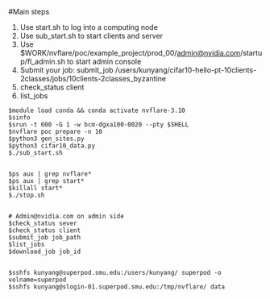 
#Main steps 
1. Use start.sh to log into a computing node 
2. Use sub_start.sh to start clients and server 
3. Use $WORK/nvflare/poc/example_project/prod_00/admin@nvidia.com/startup/fl_admin.sh to start admin console 
4. Submit your job: submit_job /users/kunyang/cifar10-hello-pt-10clients-2classes/jobs/10clients-2classes_byzantine 
5. check_status client
6. list_jobs 


```shell
$module load conda && conda activate nvflare-3.10
$sinfo
$srun -t 600 -G 1 -w bcm-dgxa100-0020 --pty $SHELL
$nvflare poc prepare -n 10 
$python3 gen_sites.py
$python3 cifar10_data.py
$./sub_start.sh


$ps aux | grep nvflare*
$ps aux | grep start*
$killall start* 
$./stop.sh 


# Admin@nvidia.com on admin side 
$check_status sever 
$check_status client 
$submit_job job_path
$list_jobs 
$download_job job_id


$sshfs kunyang@superpod.smu.edu:/users/kunyang/ superpod -o volname=superpod
$sshfs kunyang@slogin-01.superpod.smu.edu:/tmp/nvflare/ data


```
